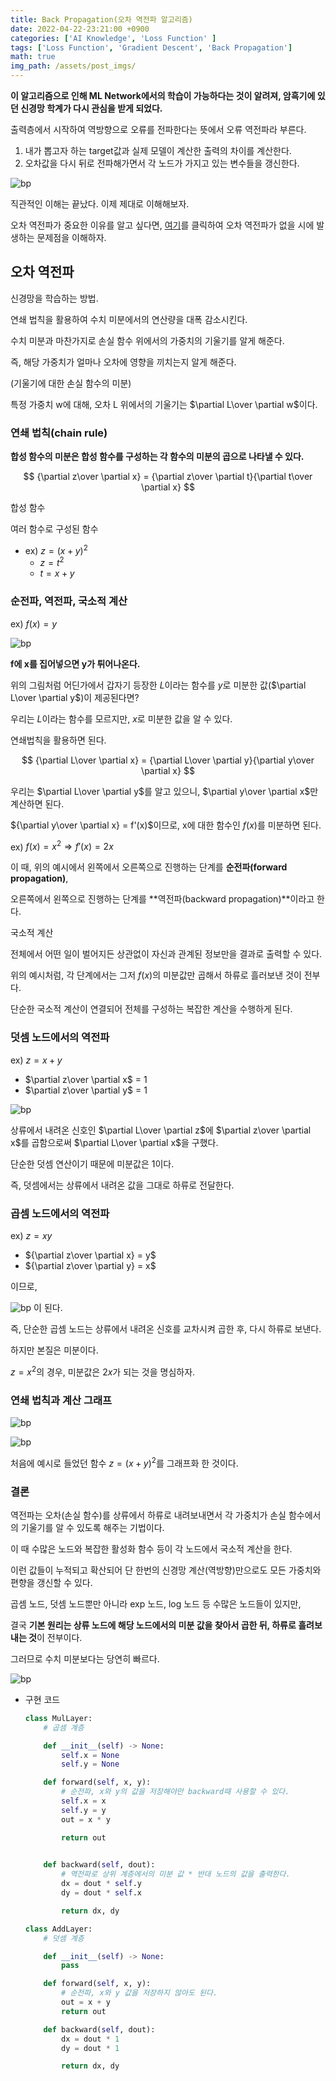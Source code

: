 ```yaml
---
title: Back Propagation(오차 역전파 알고리즘)
date: 2022-04-22-23:21:00 +0900
categories: ['AI Knowledge', 'Loss Function' ]
tags: ['Loss Function', 'Gradient Descent', 'Back Propagation']
math: true
img_path: /assets/post_imgs/
---
```

**이 알고리즘으로 인해 ML Network에서의 학습이 가능하다는 것이 알려져, 암흑기에 있던 신경망 학계가 다시 관심을 받게 되었다.**

출력층에서 시작하여 역방향으로 오류를 전파한다는 뜻에서 오류 역전파라 부른다.

1. 내가 뽑고자 하는 target값과 실제 모델이 계산한 출력의 차이를 계산한다.
2. 오차값을 다시 뒤로 전파해가면서 각 노드가 가지고 있는 변수들을 갱신한다.

![bp](bp.png)

직관적인 이해는 끝났다. 이제 제대로 이해해보자.

오차 역전파가 중요한 이유를 알고 싶다면, [여기](https://osmin625.github.io/posts/%EC%88%98%EC%B9%98-%EB%AF%B8%EB%B6%84/)를 클릭하여 오차 역전파가 없을 시에 발생하는 문제점을 이해하자.

## 오차 역전파

신경망을 학습하는 방법.

연쇄 법칙을 활용하여 수치 미분에서의 연산량을 대폭 감소시킨다.

수치 미분과 마찬가지로 손실 함수 위에서의 가중치의 기울기를 알게 해준다.

즉, 해당 가중치가 얼마나 오차에 영향을 끼치는지 알게 해준다.

(기울기에 대한 손실 함수의 미분)

특정 가중치 w에 대해, 오차 L 위에서의 기울기는 $\partial L\over \partial w$이다.

### 연쇄 법칙(chain rule)

**합성 함수의 미분은 합성 함수를 구성하는 각 함수의 미분의 곱으로 나타낼 수 있다.**

$$
{\partial z\over \partial x} = {\partial z\over \partial t}{\partial t\over \partial x}
$$

합성 함수

여러 함수로 구성된 함수

- ex) $z = (x + y)^2$
    - $z = t^2$
    - $t = x + y$

### 순전파, 역전파, 국소적 계산

ex) $f(x) = y$

![bp](bp1.png)

**f에 x를 집어넣으면 y가 튀어나온다.**

위의 그림처럼 어딘가에서 갑자기 등장한 $L$이라는 함수를 $y$로 미분한 값($\partial L\over \partial y$)이 제공된다면?

우리는 $L$이라는 함수를 모르지만, $x$로 미분한 값을 알 수 있다.

연쇄법칙을 활용하면 된다.

$$
{\partial L\over \partial x} = {\partial L\over \partial y}{\partial y\over \partial x}
$$

우리는 $\partial L\over \partial y$를 알고 있으니, $\partial y\over \partial x$만 계산하면 된다.

${\partial y\over \partial x} = f'(x)$이므로, x에 대한 함수인 $f(x)$를 미분하면 된다.

ex) $f(x) = x^2 ⇒ f'(x) = 2x$ 

이 때, 위의 예시에서 왼쪽에서 오른쪽으로 진행하는 단계를 **순전파(forward propagation)**,

오른쪽에서 왼쪽으로 진행하는 단계를 **역전파(backward propagation)**이라고 한다.

국소적 계산

전체에서 어떤 일이 벌어지든 상관없이 자신과 관계된 정보만을 결과로 출력할 수 있다.

위의 예시처럼, 각 단계에서는 그저 $f(x)$의 미분값만 곱해서 하류로 흘러보낸 것이 전부다.

단순한 국소적 계산이 연결되어 전체를 구성하는 복잡한 계산을 수행하게 된다.

### 덧셈 노드에서의 역전파

ex) $z = x + y$

- $\partial z\over \partial x$ = 1
- $\partial z\over \partial y$ = 1

![bp](bp2.png)

상류에서 내려온 신호인 $\partial L\over \partial z$에 $\partial z\over \partial x$를 곱함으로써 $\partial L\over \partial x$을 구했다.

단순한 덧셈 연산이기 때문에 미분값은 1이다.

즉, 덧셈에서는 상류에서 내려온 값을 그대로 하류로 전달한다.

### 곱셈 노드에서의 역전파

ex) $z = xy$

- ${\partial z\over \partial x} = y$
- ${\partial z\over \partial y} = x$

이므로, 

![bp](bp3.png)
이 된다.

즉, 단순한 곱셈 노드는 상류에서 내려온 신호를 교차시켜 곱한 후, 다시 하류로 보낸다.

하지만 본질은 미분이다.

$z = x^2$의 경우, 미분값은 $2x$가 되는 것을 명심하자.

### 연쇄 법칙과 계산 그래프

![bp](bp4.png)

![bp](bp5.png)

처음에 예시로 들었던 함수 $z = (x+y)^2$를 그래프화 한 것이다.

### 결론

역전파는 오차(손실 함수)를 상류에서 하류로 내려보내면서 각 가중치가 손실 함수에서의 기울기를 알 수 있도록 해주는 기법이다.

이 때 수많은 노드와 복잡한 활성화 함수 등이 각 노드에서 국소적 계산을 한다.

이런 값들이 누적되고 확산되어 단 한번의 신경망 계산(역방향)만으로도 모든 가중치와 편향을 갱신할 수 있다.

곱셈 노드, 덧셈 노드뿐만 아니라 exp 노드, log 노드 등 수많은 노드들이 있지만,

결국 **기본 원리는 상류 노드에 해당 노드에서의 미분 값을 찾아서 곱한 뒤, 하류로 흘려보내는 것**이 전부이다.

그러므로 수치 미분보다는 당연히 빠르다.

![bp](bp6.png)

- 구현 코드
    
    ```python
    class MulLayer:
        # 곱셈 계층
    
        def __init__(self) -> None:
            self.x = None
            self.y = None
    
        def forward(self, x, y):
            # 순전파, x와 y의 값을 저장해야만 backward때 사용할 수 있다.
            self.x = x
            self.y = y
            out = x * y
    
            return out
    
        
        def backward(self, dout):
            # 역전파로 상위 계층에서의 미분 값 * 반대 노드의 값을 출력한다.
            dx = dout * self.y
            dy = dout * self.x
    
            return dx, dy
    
    class AddLayer:
        # 덧셈 계층
    
        def __init__(self) -> None:
            pass
    
        def forward(self, x, y):
            # 순전파, x와 y 값을 저장하지 않아도 된다.
            out = x + y
            return out
    
        def backward(self, dout):
            dx = dout * 1
            dy = dout * 1
    
            return dx, dy
    ```